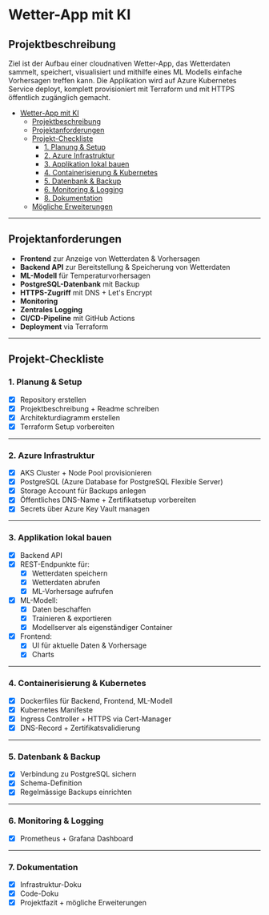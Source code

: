 # Wetter-App mit KI

## Projektbeschreibung

Ziel ist der Aufbau einer cloudnativen Wetter-App, das Wetterdaten sammelt, speichert, visualisiert und mithilfe eines ML Modells einfache Vorhersagen treffen kann. Die Applikation wird auf Azure Kubernetes Service deployt, komplett provisioniert mit Terraform und mit HTTPS öffentlich zugänglich gemacht.

- [Wetter-App mit KI](#wetter-app-mit-ki)
  - [Projektbeschreibung](#projektbeschreibung)
  - [Projektanforderungen](#projektanforderungen)
  - [Projekt-Checkliste](#projekt-checkliste)
    - [1. Planung \& Setup](#1-planung--setup)
    - [2. Azure Infrastruktur](#2-azure-infrastruktur)
    - [3. Applikation lokal bauen](#3-applikation-lokal-bauen)
    - [4. Containerisierung \& Kubernetes](#4-containerisierung--kubernetes)
    - [5. Datenbank \& Backup](#5-datenbank--backup)
    - [6. Monitoring \& Logging](#6-monitoring--logging)
    - [8. Dokumentation](#8-dokumentation)
  - [Mögliche Erweiterungen](#mögliche-erweiterungen)
---

## Projektanforderungen

- **Frontend** zur Anzeige von Wetterdaten & Vorhersagen
- **Backend API** zur Bereitstellung & Speicherung von Wetterdaten
- **ML-Modell** für Temperaturvorhersagen 
- **PostgreSQL-Datenbank** mit Backup
- **HTTPS-Zugriff** mit DNS + Let's Encrypt
- **Monitoring**
- **Zentrales Logging**
- **CI/CD-Pipeline** mit GitHub Actions
- **Deployment** via Terraform

---

## Projekt-Checkliste 

### 1. Planung & Setup
- [x] Repository erstellen
- [x] Projektbeschreibung + Readme schreiben
- [x] Architekturdiagramm erstellen
- [x] Terraform Setup vorbereiten

---

### 2. Azure Infrastruktur
- [x] AKS Cluster + Node Pool provisionieren
- [x] PostgreSQL (Azure Database for PostgreSQL Flexible Server)
- [x] Storage Account für Backups anlegen
- [x] Öffentliches DNS-Name + Zertifikatsetup vorbereiten
- [x] Secrets über Azure Key Vault managen

---

### 3. Applikation lokal bauen
- [x] Backend API
- [x] REST-Endpunkte für:
  - [x] Wetterdaten speichern
  - [x] Wetterdaten abrufen
  - [x] ML-Vorhersage aufrufen
- [x] ML-Modell:
  - [x] Daten beschaffen
  - [x] Trainieren & exportieren
  - [x] Modellserver als eigenständiger Container
- [x] Frontend:
  - [x] UI für aktuelle Daten & Vorhersage
  - [x] Charts

---

### 4. Containerisierung & Kubernetes
- [x] Dockerfiles für Backend, Frontend, ML-Modell
- [x] Kubernetes Manifeste
- [x] Ingress Controller + HTTPS via Cert-Manager
- [x] DNS-Record + Zertifikatsvalidierung

---

### 5. Datenbank & Backup
- [x] Verbindung zu PostgreSQL sichern 
- [x] Schema-Definition
- [x] Regelmässige Backups einrichten

---

### 6. Monitoring & Logging
- [x] Prometheus + Grafana Dashboard

---

### 7. Dokumentation
- [x] Infrastruktur-Doku
- [x] Code-Doku  
- [x] Projektfazit + mögliche Erweiterungen

